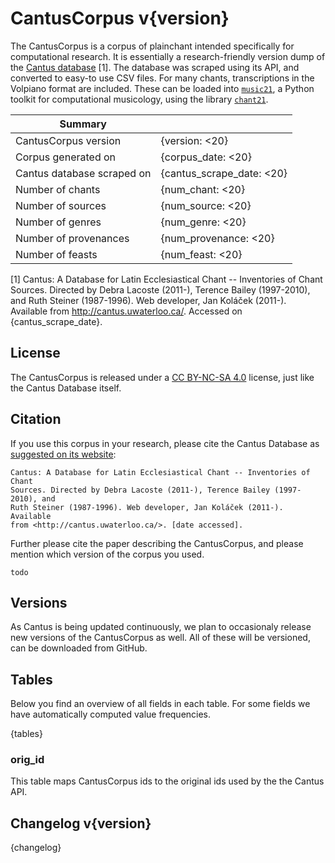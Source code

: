 CantusCorpus v{version}
===========================

The CantusCorpus is a corpus of plainchant intended specifically for 
computational research. It is essentially a research-friendly version dump of 
the [Cantus database](http://cantus.uwaterloo.ca/) [1]. The database was scraped 
using its API, and converted to easy-to use CSV files. For many chants,
transcriptions in the Volpiano format are included. These can be loaded into
[`music21`](https://web.mit.edu/music21/), a Python toolkit for computational 
musicology, using the library [`chant21`](https://github.com/bacor/chant21). 

| Summary                          |                      |
|----------------------------------|----------------------|
| CantusCorpus version             | {version: <20} |
| Corpus generated on              | {corpus_date: <20} |
| Cantus database scraped on       | {cantus_scrape_date: <20} |
| Number of chants                 | {num_chant: <20} |
| Number of sources                | {num_source: <20} |
| Number of genres                 | {num_genre: <20} |
| Number of provenances            | {num_provenance: <20} |
| Number of feasts                 | {num_feast: <20} |

[1] Cantus: A Database for Latin Ecclesiastical Chant -- Inventories of Chant 
Sources. Directed by Debra Lacoste (2011-), Terence Bailey (1997-2010), and Ruth
Steiner (1987-1996). Web developer, Jan Koláček (2011-). Available from 
<http://cantus.uwaterloo.ca/>. Accessed on {cantus_scrape_date}.

License
-------

The CantusCorpus is released under a 
[CC BY-NC-SA 4.0](https://creativecommons.org/licenses/by-nc-sa/4.0/) license, 
just like the Cantus Database itself.

Citation
--------

If you use this corpus in your research, please cite the Cantus Database
as [suggested on its website](http://cantus.uwaterloo.ca/citations):

    Cantus: A Database for Latin Ecclesiastical Chant -- Inventories of Chant 
    Sources. Directed by Debra Lacoste (2011-), Terence Bailey (1997-2010), and 
    Ruth Steiner (1987-1996). Web developer, Jan Koláček (2011-). Available 
    from <http://cantus.uwaterloo.ca/>. [date accessed].

Further please cite the paper describing the CantusCorpus, and please mention
which version of the corpus you used.

    todo

Versions
--------

As Cantus is being updated continuously, we plan to occasionaly release new 
versions of the CantusCorpus as well. All of these will be versioned,
can be downloaded from GitHub. 

Tables
------

Below you find an overview of all fields in each table. For some fields we have automatically computed value frequencies.

{tables}

### orig_id

This table maps CantusCorpus ids to the original ids used by the the Cantus API.

Changelog v{version}
-------------------

{changelog}

